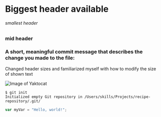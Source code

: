 # Biggest header available 
###### smallest header 
### mid header 



### A short, meaningful commit message that describes the change you made to the file:
Changed header sizes and familiarized myself with how to modify the size of shown text



![Image of Yaktocat](https://octodex.github.com/images/yaktocat.png)


```
$ git init
Initialized empty Git repository in /Users/skills/Projects/recipe-repository/.git/
```

``` javascript
var myVar = "Hello, world!";
```
